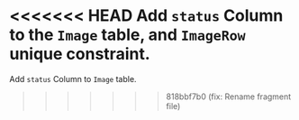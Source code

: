 <<<<<<< HEAD
Add `status` Column to the `Image` table, and `ImageRow` unique constraint.
=======
Add `status` Column to `Image` table.
>>>>>>> 818bbf7b0 (fix: Rename fragment file)
